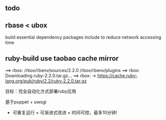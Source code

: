 ## todo

## rbase < ubox

build essential dependency packages include to reduce network accessing time

## ruby-build use taobao cache mirror

==> rbox: /rbox/rbenv/sources/2.2.0 /rbox/rbenv/plugins
==> rbox: Downloading ruby-2.2.0.tar.gz...
==> rbox: -> https://cache.ruby-lang.org/pub/ruby/2.2/ruby-2.2.0.tar.gz


目标：完全自动化方式部署ruby应用

基于puppet + uwsgi

* 可重复运行
× 可渐进式改进
× 时间可控，最多10分钟!
